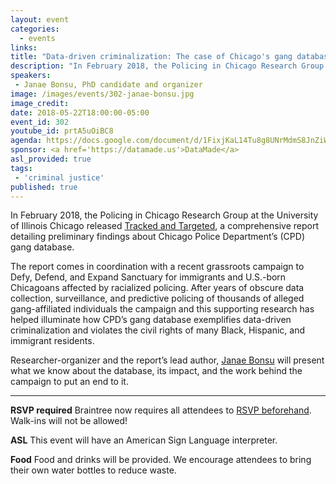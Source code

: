 ```yaml
---
layout: event
categories: 
  - events
links:
title: "Data-driven criminalization: The case of Chicago's gang database"
description: "In February 2018, the Policing in Chicago Research Group at the University of Illinois Chicago released Tracked and Targeted, a comprehensive report detailing preliminary findings about Chicago Police Department’s (CPD) gang database. Researcher-organizer and the report’s lead author, Janae Bonsu will present what we know about the database, its impact, and the work behind the campaign to put an end to it."
speakers:
 - Janae Bonsu, PhD candidate and organizer
image: /images/events/302-janae-bonsu.jpg
image_credit: 
date: 2018-05-22T18:00:00-05:00
event_id: 302
youtube_id: prtA5uOiBC8
agenda: https://docs.google.com/document/d/1FixjKaL14Tu8g8UNrMdmS8JnZiWN9ZPvwVQrfOvUeCg/edit#
sponsor: <a href='https://datamade.us'>DataMade</a>
asl_provided: true
tags: 
 - 'criminal justice'
published: true
---
```


In February 2018, the Policing in Chicago Research Group at the University of Illinois Chicago released [Tracked and Targeted](http://erasethedatabase.com/wp-content/uploads/2018/02/Tracked-Targeted-0217.pdf), a comprehensive report detailing preliminary findings about Chicago Police Department’s (CPD) gang database. 

The report comes in coordination with a recent grassroots campaign to Defy, Defend, and Expand Sanctuary for immigrants and U.S.-born Chicagoans affected by racialized policing. After years of obscure data collection, surveillance, and predictive policing of thousands of alleged gang-affiliated individuals the campaign and this supporting research has helped illuminate how CPD’s gang database exemplifies data-driven criminalization and violates the civil rights of many Black, Hispanic, and immigrant residents.

Researcher-organizer and the report’s lead author, [Janae Bonsu](https://twitter.com/janaebonsu) will present what we know about the database, its impact, and the work behind the campaign to put an end to it. 

---

**RSVP required** Braintree now requires all attendees to [RSVP beforehand](https://www.eventbrite.com/e/chi-hack-night-registration-41703945624). Walk-ins will not be allowed!

**ASL** This event will have an American Sign Language interpreter.

**Food** Food and drinks will be provided. We encourage attendees to bring their own water bottles to reduce waste.